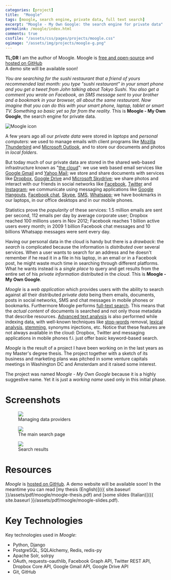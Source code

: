 ```yaml
---
categories: [project]
title:  "Moogle"
tags: [moogle, search engine, private data, full text search]
excerpt: "Moogle - My Own Google: the search engine for private data"
permalink: /moogle/index.html
comments: true
cssfile: "/assets/css/pages/projects/moogle.css"
ogimage: "/assets/img/projects/moogle-g.png"
---
```


<div class="initial-note">
<strong>TL;DR</strong> I am the author of Moogle.
Moogle is
<a href="http://en.wikipedia.org/wiki/Free_and_open-source_software">free and open-source</a> and 
<a href="https://github.com/nimiq/moogle">hosted on 
GitHub<i class="fa fa-github fa-lg" style="vertical-align: baseline; margin-left: .3rem;"></i></a><br />
A demo site will be available soon!
</div>

*You are searching for the sushi restaurant that a friend of yours recommended last month:
you type "sushi restaurant" in your smart phone and you get a tweet from John talking about
Tokyo Sushi. You also get a comment you wrote on Facebook, an SMS message sent to 
your brother and a bookmark in your browser, all about the same restaurant.
Now imagine that you can do this with your smart phone, laptop, tablet or smart TV.
Something so basic yet so far from the reality.*
This is **Moogle - My Own Google**, the search engine for private data.

<img src="{{ site.baseurl }}/assets/img/projects/moogle-g.png" alt="Moogle icon" class="right">

A few years ago all our *private data* were stored in *laptops* and *personal computers*: we used
to manage emails with client programs like [Mozilla Thunderbird](https://www.mozilla.org/en-US/thunderbird/)
and [Microsoft Outlook](http://en.wikipedia.org/wiki/Microsoft_Outlook), and to store
our documents and photos in *local folders*.

But today much of our private data are stored in the shared web-based infrastructure known
as "[the cloud](http://en.wikipedia.org/wiki/Cloud_storage)":
we use web based email services like [Google Gmail](https://mail.google.com/) and
[Yahoo Mail](https://mail.yahoo.com/); we store and share documents with services like
[Dropbox](https://www.dropbox.com), [Google Drive](https://drive.google.com) and
[Microsoft Skydrive](https://onedrive.live.com); we share photos and interact with our
friends in social networks like [Facebook](https://www.facebook.com), [Twitter](https://twitter.com)
and [Instagram](http://instagram.com); we communicate using messaging applications like
[Google Hangouts](http://www.google.com/hangouts/), [Facebook chat](https://www.facebook.com/sitetour/chat.php),
[Skype](www.skype.com), [SMS](en.wikipedia.org/wiki/Short_Message_Service), [Whatsapp](www.whatsapp.com);
we have bookmarks in our laptops, in our office desktops and in our mobile phones.

Statistics prove the *popularity* of these services: 1.5 million emails are sent per second,
112 emails per day by average corporate user; Dropbox reached 100 millions users in Nov 2012;
Facebook reaches 1 billion active users every month;
in 2009 1 billion Facebook chat messages and 10 billions Whatsapp messages were sent every day.

Having our personal data in the cloud is handy but there is a *drawback*: the *search* is
complicated because the information is *distributed* over several services.
When a user wants to search for an address and he doesn't remember if he read it in a file in
his laptop, in an email or in a Facebook post, he might waste much time in 
searching through different platforms. What he wants instead is a *single place* to query and
get results from the entire set of his *private information* distributed in the *cloud*.
This is **Moogle - My Own Google**.

*Moogle* is a *web application* which provides users with the ability to search against all
their distributed *private data* being them emails, documents, posts in social networks, SMS
and chat messages in mobile phones or bookmarks.
Furthermore Moogle performs [full-text search](http://en.wikipedia.org/wiki/Full_text_search).
This means that the *actual content* of documents is searched and not only those metadata
that describe resources. [Advanced text analysis](http://en.wikipedia.org/wiki/Text_mining) is
also performed while indexing data, with well-known techniques like
[stop-words](http://en.wikipedia.org/wiki/Stop_words) removal,
[lexical analysis](http://en.wikipedia.org/wiki/Lexical_analysis),
[stemming](http://en.wikipedia.org/wiki/Stemming), 
synonyms injections, etc. Notice that these features are not always available in the cloud:
Dropbox, Twitter and messaging applications in mobile phones f.i. just offer basic keyword-based
search.

*Moogle* is the result of a project I have been working on in the last years as my 
Master's degree thesis. The project together with a sketch of its business and marketing plans was
pitched in some venture capitals meetings in Washington DC and Amsterdam and it raised some interest.

The project was named M*oogle - My Own Google* because it is a highly suggestive name.
Yet it is just a *working name* used only in this initial phase.

Screenshots
===========

<figure>
    <a href="{{ site.baseurl }}/assets/img/projects/moogle/moogle-providers.png">
        <img src="{{ site.baseurl }}/assets/img/projects/moogle/moogle-providers.png">
    </a>
    <figcaption>Managing data providers</figcaption>
</figure>

<figure>
    <a href="{{ site.baseurl }}/assets/img/projects/moogle/moogle-search.png">
        <img src="{{ site.baseurl }}/assets/img/projects/moogle/moogle-search.png">
    </a>
    <figcaption>The main search page</figcaption>
</figure>

<figure>
    <a href="{{ site.baseurl }}/assets/img/projects/moogle/moogle-results.png">
        <img src="{{ site.baseurl }}/assets/img/projects/moogle/moogle-results.png">
    </a>
    <figcaption>Search results</figcaption>
</figure>



Resources
=========
*Moogle* is [hosted on GitHub](https://github.com/nimiq/moogle). A demo website will be available
soon! In the meantime you can read [my thesis (English)]({{ site.baseurl }}/assets/pdf/moogle/moogle-thesis.pdf)
and [some slides (Italian)]({{ site.baseurl }}/assets/pdf/moogle/moogle-slides.pdf).

Key Technologies
================
Key technologies used in *Moogle*:

- Python, Django
- PostgreSQL, SQLAlchemy, Redis, redis-py
- Apache Solr, solrpy
- OAuth, requests-oauthlib, Facebook Graph API, Twitter REST API, Dropbox Core API, Google Gmail API, Google Drive API
- Git, GitHub